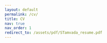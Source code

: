```yaml
---
layout: default
permalink: /cv/
title: CV
nav: true
nav_order: 1
redirect_to: /assets/pdf/STamvada_resume.pdf
---
```

